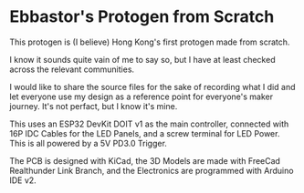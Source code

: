 # Ebbastor's Protogen from Scratch

This protogen is (I believe) Hong Kong's first protogen made from scratch.

I know it sounds quite vain of me to say so, but I have at least checked across the relevant communities.

I would like to share the source files for the sake of recording what I did and let everyone use my design as a reference point for everyone's maker journey. It's not perfact, but I know it's mine.

This uses an ESP32 DevKit DOIT v1 as the main controller, connected with 16P IDC Cables for the LED Panels, and a screw terminal for LED Power. This is all powered by a 5V PD3.0 Trigger.

The PCB is designed with KiCad, the 3D Models are made with FreeCad Realthunder Link Branch, and the Electronics are programmed with Arduino IDE v2.
